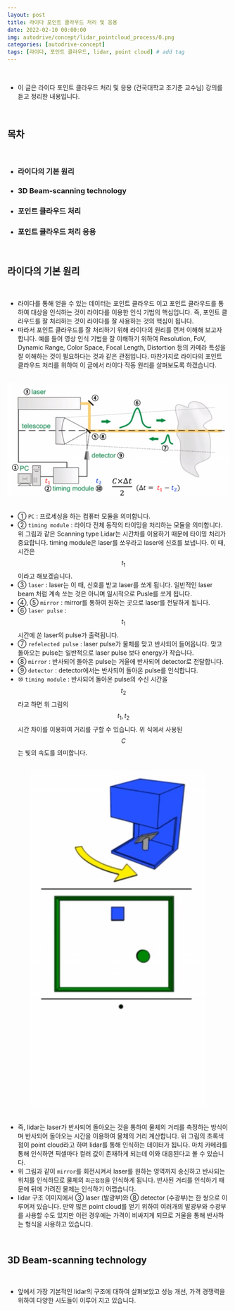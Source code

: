 ```yaml
---
layout: post
title: 라이다 포인트 클라우드 처리 및 응용
date: 2022-02-10 00:00:00
img: autodrive/concept/lidar_pointcloud_process/0.png
categories: [autodrive-concept] 
tags: [라이다, 포인트 클라우드, lidar, point cloud] # add tag
---
```


<br>

- 이 글은 라이다 포인트 클라우드 처리 및 응용 (건국대학교 조기춘 교수님) 강의를 듣고 정리한 내용입니다.

<br>

## **목차**

<br>

- ### 라이다의 기본 원리
- ### 3D Beam-scanning technology
- ### 포인트 클라우드 처리
- ### 포인트 클라우드 처리 응용

<br>

## **라이다의 기본 원리**

<br>

- 라이다를 통해 얻을 수 있는 데이터는 포인트 클라우드 이고 포인트 클라우드를 통하여 대상을 인식하는 것이 라이다를 이용한 인식 기법의 핵심입니다. 즉, 포인트 클라우드를 잘 처리하는 것이 라이다를 잘 사용하는 것의 핵심이 됩니다.
- 따라서 포인트 클라우드를 잘 처리하기 위해 라이다의 원리를 먼저 이해해 보고자 합니다. 예를 들어 영상 인식 기법을 잘 이해하기 위하여 Resolution, FoV, Dynamic Range, Color Space, Focal Length, Distortion 등의 카메라 특성을 잘 이해하는 것이 필요하다는 것과 같은 관점입니다. 마찬가지로 라이다의 포인트 클라우드 처리를 위하여 이 글에서 라이다 작동 원리를 살펴보도록 하겠습니다.

<br>
<center><img src="../assets/img/autodrive/concept/lidar_pointcloud_process/1.png" alt="Drawing" style="width: 800px;"/></center>
<br>

- ① `PC` : 프로세싱을 하는 컴퓨터 모듈을 의미합니다.
- ② `timing module` : 라이다 전체 동작의 타이밍을 처리하는 모듈을 의미합니다. 위 그림과 같은 Scanning type Lidar는 시간차를 이용하기 때문에 타이밍 처리가 중요합니다. timing module은 laser를 쏘우라고 laser에 신호를 보냅니다. 이 때, 시간은 $$ t_{1} $$ 이라고 해보겠습니다.
- ③ `laser` : laser는 이 때, 신호를 받고 laser를 쏘게 됩니다. 일반적인 laser beam 처럼 계속 쏘는 것은 아니며 일시적으로 Pusle를 쏘게 됩니다.
- ④, ⑤ `mirror` : mirror를 통하여 원하는 곳으로 laser를 전달하게 됩니다.
- ⑥ `laser pulse` : $$ t_{1} $$ 시간에 쏜 laser의 pulse가 출력됩니다.
- ⑦ `refelected pulse` : laser pulse가 물체를 맞고 반사되어 들어옵니다. 맞고 돌아오는 pulse는 일반적으로 laser pulse 보다 energy가 작습니다.
- ⑧ `mirror` : 반사되어 돌아온 pulse는 거울에 반사되어 detector로 전달합니다.
- ⑨ `detector` : detector에서는 반사되어 돌아온 pulse를 인식합니다.
- ⑩ `timing module` : 반사되어 돌아온 pulse의 수신 시간을 $$ t_{2} $$ 라고 하면 위 그림의 $$ t_{1}, t_{2} $$ 시간 차이를 이용하여 거리를 구할 수 있습니다. 위 식에서 사용된 $$ C $$ 는 빛의 속도를 의미합니다.

<br>
<center><img src="../assets/img/autodrive/concept/lidar_pointcloud_process/2.gif" alt="Drawing" style="width: 400px;"/></center>
<br>

- 즉, lidar는 laser가 반사되어 돌아오는 것을 통하여 물체의 거리를 측정하는 방식이며 반사되어 돌아오는 시간을 이용하여 물체의 거리 계산합니다. 위 그림의 초록색 점이 point cloud라고 하며 lidar를 통해 인식하는 데이터가 됩니다. 마치 카메라를 통해 인식하면 픽셀마다 컬러 값이 존재하게 되는데 이와 대응된다고 볼 수 있습니다.
- 위 그림과 같이 `mirror`를 회전시켜서 laser를 원하는 영역까지 송신하고 반사되는 위치를 인식하므로 물체의 `최근접점`을 인식하게 됩니다. 반사된 거리를 인식하기 때문에 뒤에 가려진 물체는 인식하기 어렵습니다.
- lidar 구조 이미지에서 ③ laser (발광부)와 ⑧ detector (수광부)는 한 쌍으로 이루어져 있습니다. 만약 많은 point cloud를 얻기 위하여 여러개의 발광부와 수광부를 사용할 수도 있지만 이런 경우에는 가격이 비싸지게 되므로 거울을 통해 반사하는 형식을 사용하고 있습니다.

<br>

## **3D Beam-scanning technology**

<br>

- 앞에서 가장 기본적인 lidar의 구조에 대하여 살펴보았고 성능 개선, 가격 경쟁력을 위하여 다양한 시도들이 이루어 지고 있습니다.
